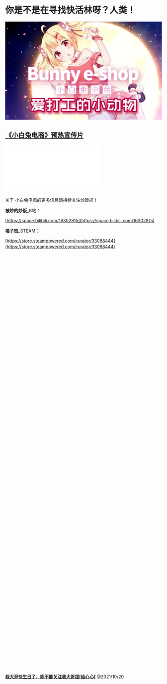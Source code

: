 # **你是不是在寻找快活林呀？人类！**

![](https://raw.githubusercontent.com/BunnyEshop-workshop/BunnyEshop-workshop.github.io/main/a5d681a53cd20b2f3b4a38de6000731e9f3872e0.jpg%40518w.webp)

## [《小白兔电商》预热宣传片](https://www.bilibili.com/video/BV1Yq4y1d7BW?share_source=copy_web)
<iframe src="//player.bilibili.com/player.html?aid=591062994&bvid=BV1Yq4y1d7BW&cid=424874163&page=1" scrolling="no" border="0" frameborder="no" framespacing="0" allowfullscreen="true"> </iframe>

关于 小白兔电商的更多信息请持续关注炒饭捏！

**被炒的炒饭**_B站：

[https://space.bilibili.com/16302815](https://space.bilibili.com/16302815)

**橘子班**_STEAM：

[https://store.steampowered.com/curator/33088444](https://store.steampowered.com/curator/33088444)
　
 　
  　
   　
    
    
    　
     　
      
      　
       　
        　
         　
          　
           　
            　
             　
              　
               　
                　
                 　
                  　
                   　
                    　
                     　
                      　
                       　
                        　
                         　
                          　
                           　
                            　
                             　
                              
                              　
                               　
                                　
                                 　
                                  　
                                   　
                                    　
                                     
                                     　
                                      　
                                       　
                                        　
                                         　
                                          
                                          　
                                           　
                                            　
                                             　
                                              　
                                               　
                                                
                                                　
                                                 　
                                                  　
                                                   　
                                                    　
                                                     
                                                     　
                                                      　
                                                       　
                                                        　
                                                         
                                                         　
                                                          　
                                                           　
                                                            
                                                            　
                                                             　
                                                              　
                                                               　
                                                                　
                                                                 
                                                                 　
                                                                  　
                                                                   　
                                                                    　
                                                                     　
                                                                      
                                                                      　
                                                                       　
                                                                        　
                                                                         
**[我大哥快生日了，能不能关注我大哥捏[给心心]](https://www.bilibili.com/video/BV1db4y117Q1?share_source=copy_web)**
@2021/10/20
